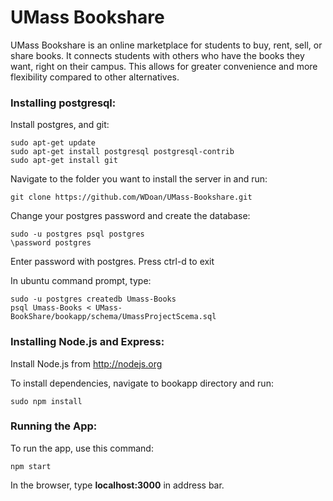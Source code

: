 # UMass Bookshare

UMass Bookshare is an online marketplace for students to buy, rent, sell, or share books. It connects students with others who have the books they want, right on their campus. This allows for greater convenience and more flexibility compared to other alternatives.

### Installing postgresql:

Install postgres, and git:

    sudo apt-get update
    sudo apt-get install postgresql postgresql-contrib
    sudo apt-get install git

Navigate to the folder you want to install the server in and run:

    git clone https://github.com/WDoan/UMass-Bookshare.git

Change your postgres password and create the database:

    sudo -u postgres psql postgres
    \password postgres

Enter password with postgres. Press ctrl-d to exit

In ubuntu command prompt, type:

    sudo -u postgres createdb Umass-Books
    psql Umass-Books < UMass-BookShare/bookapp/schema/UmassProjectScema.sql


### Installing Node.js and Express:

Install Node.js from http://nodejs.org

To install dependencies, navigate to bookapp directory and run:

    sudo npm install

### Running the App:

To run the app, use this command:

<code>npm start</code>

In the browser, type <strong>localhost:3000</strong> in address bar.

